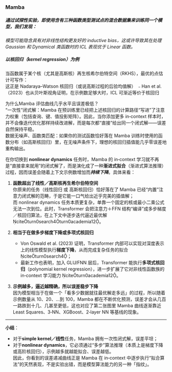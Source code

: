 ### Mamba
##### 通过试探性实验，即使用含有三种函数类型测试点的混合数据集来训练同一个模型，我们发现：
*模型可能隐含具有对非线性结构更友好的 inductive bias，这或许导致其在处理 Gaussian 和 Dynamical 类函数时的 ICL 表现优于 Linear 函数。*

##### 以核回归（kernel regression）为例

当函数属于某个核（尤其是高斯核）再生核希尔伯特空间（RKHS），最优的点估计可写作：  
这正是 Nadaraya–Watson 核回归（或说高斯过程的后验均值解） ﹣Han et al.（2023）也从贝叶斯视角证明，在示例数足够大时，ICL 可渐近等价于核回归 

为什么Mamba 评估曲线几乎水平且误差极低？  
“一次性”闭式解：Mamba 在预训练里已经把上述核回归的计算路径“写进”了注意力权重（包括查询、键、值投影矩阵）。因此，当你添加更多 in‑context 样本时，并不会像迭代优化那样持续改进解，而是每次都“直接”给出同一个闭式解——误差自然保持平稳。  
数据无噪声、函数类匹配：如果你的测试函数恰好落在 Mamba 训练时使用的函数分布（如高斯核回归）里，在无噪声条件下，理想的核回归插值能几乎零误差地重构输出。


在你切换到 **nonlinear dynamics** 任务时，Mamba 的 in‑context 学习就不再是“直接拿来就用”的闭式解了，而是演化成了一种**渐进式拟合**（渐进式算法推理）过程，因而误差会随着上下文示例数增加而***持续下降***。具体来看：

1. **函数超出了线性／高斯核再生希尔伯特空间**  
   你原来的任务（线性回归 或 高斯核回归）恰好落在了 Mamba 已经“内置”注意力闭式解的范畴，于是它能一口气给出近乎完美的插值解；  
   而 nonlinear dynamics 任务本质更复杂，单靠一个固定的核或最小二乘公式无法一次到位。此时，Transformer 会把注意力＋FFN 结构“编译”成多步梯度／核回归算法，在上下文中逐步迭代逼近最优解 citeturn0search4turn0academia12。

2. **相当于在做多步梯度下降或多项式核回归**  
   - Von Oswald et al. (2023) 证明，Transformer 内部可以实现对深度表示上的线性模型执行**梯度下降**，从而完成复杂任务的拟合 citeturn0search4；  
   - 最新工作也表明，加入 GLU/FNN 层后，Transformer 能执行**多项式核回归**（polynomial kernel regression），进一步扩展了它对非线性函数族的 in‑context 学习能力 citeturn0academia12。

3. **示例越多，逼近越精确，所以误差稳步下降**  
   因为模型相当于在做一个「看多少数据就往最优解走多远」的过程，所以随着示例数量从 10、20、…到 100，Mamba 都在不断优化预测，误差才会从几百一路跌到十几、几甚至更低，这也对应了第二张图里 Mamba 曲线逐渐靠近 Least Squares、3‑NN、XGBoost、2‑layer NN 等基线的现象。

---

**小结**：  
- 对于**simple kernel／线性**任务，Mamba 拥有一次性闭式解，误差平坦；  
- 对于**nonlinear dynamics**，它必须通过“多步”算法推理（本质上是梯度下降或高阶核回归），示例越多就越能拟合、误差越低。  
因此，你看到的误差递减曲线正是 Mamba 在 in‑context 中逐步执行“拟合算法”的天然表现，不是实验出错，而是模型算法能力的另一种「指纹」。
